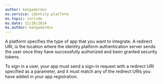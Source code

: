 ```yaml
---
author: kengaderdus
ms.service: identity-platform
ms.topic: include
ms.date: 11/20/2024
ms.author: kengaderdus
---
```


A platform specifies the type of app that you want to integrate. A redirect URI, is the location where the identity platform authentication server sends the user once they have successfully authorized and been granted security tokens.

To sign in a user, your app must send a sign-in request with a redirect URI specified as a parameter, and it must match any of the redirect URIs you have added in your app registration.  
